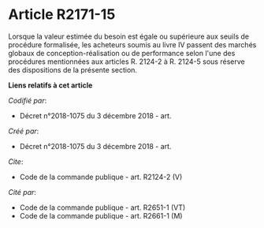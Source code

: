 # Article R2171-15

Lorsque la valeur estimée du besoin est égale ou supérieure aux seuils de procédure formalisée, les acheteurs soumis au livre
IV passent des marchés globaux de conception-réalisation ou de performance selon l'une des procédures mentionnées aux
articles R. 2124-2 à R. 2124-5 sous réserve des dispositions de la présente section.

**Liens relatifs à cet article**

_Codifié par_:

  - Décret n°2018-1075 du 3 décembre 2018 - art.

_Créé par_:

  - Décret n°2018-1075 du 3 décembre 2018 - art.

_Cite_:

  - Code de la commande publique - art. R2124-2 (V)

_Cité par_:

  - Code de la commande publique - art. R2651-1 (VT)
  - Code de la commande publique - art. R2661-1 (M)
